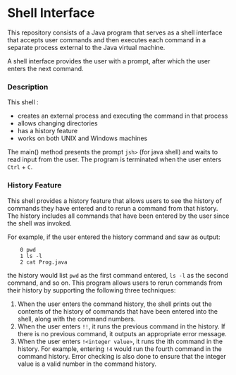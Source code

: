 # Shell Interface

This repository consists of a Java program that serves as a shell interface that accepts user commands and then executes each command in a separate process external to the Java virtual machine.

A shell interface provides the user with a prompt, after which the user enters the next command. 

### Description

This shell :
* creates an external process and executing the command in that process
* allows changing directories
* has a history feature
* works on both UNIX and Windows machines

The main() method presents the prompt ```jsh>``` (for java shell) and waits to read input from the user.
The program is terminated when the user enters ```Ctrl``` + ```C```.


### History Feature


This shell provides a history feature that allows users to see the history of commands they have entered and to rerun a command from that history. The history includes all commands that have been entered by the user since the shell was invoked.

For example, if the user entered the history command and saw as output:
 ```    
     0 pwd
     1 ls -l
     2 cat Prog.java
```
     
the history would list ```pwd``` as the first command entered, ```ls -l``` as the second command, and so on.
This program allows users to rerun commands from their history by supporting the following three techniques:
1. When the user enters the command history, the shell prints out the contents of the history of commands that have been entered into the shell, along with the command numbers.
2. When the user enters ```!!```, it runs the previous command in the history. If there is no previous command, it outputs an appropriate error message.
3. When the user enters ```!<integer value>```, it runs the ith command in the history. For example, entering ```!4``` would run the fourth command in the command history. Error checking is also done to ensure that the integer value is a valid number in the command history.
